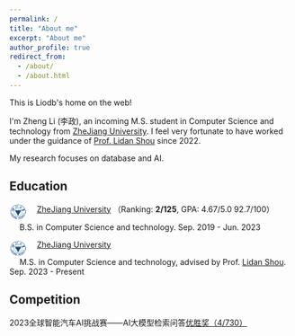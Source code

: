 ```yaml
---
permalink: /
title: "About me"
excerpt: "About me"
author_profile: true
redirect_from: 
  - /about/
  - /about.html
---
```

This is Liodb's home on the web!

I'm Zheng Li (李政), an incoming M.S. student in Computer Science and technology from [ZheJiang University](https://www.zju.edu.cn/english/). I feel very fortunate to have worked under the guidance of [Prof. Lidan Shou](https://person.zju.edu.cn/should#0) since 2022.

My research focuses on database and AI.

## Education

<img src="../images/zju.png" alt="zju" style="zoom:7%; float: left" />&emsp; [ZheJiang University](https://www.zju.edu.cn/english/) （Ranking: **2/125**, GPA: 4.67/5.0 92.7/100）

&emsp; B.S. in Computer Science and technology. Sep. 2019 - Jun. 2023

<img src="../images/zju.png" alt="zju" style="zoom:7%; float: left" />&emsp; [ZheJiang University](https://www.zju.edu.cn/english/)

&emsp; M.S. in Computer Science and technology, advised by Prof. [Lidan Shou](https://person.zju.edu.cn/should#0). Sep. 2023 - Present

## Competition

2023全球智能汽车AI挑战赛——AI大模型检索问答[优胜奖（4/730）](https://tianchi.aliyun.com/competition/entrance/532154/customize433)

<!-- ## Publications -->
